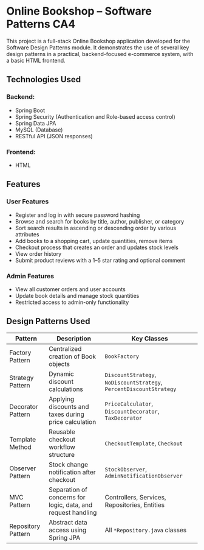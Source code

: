 # Online Bookshop – Software Patterns CA4

This project is a full-stack Online Bookshop application developed for the Software Design Patterns module. It demonstrates the use of several key design patterns in a practical, backend-focused e-commerce system, with a basic HTML frontend.

## Technologies Used

### Backend:
- Spring Boot
- Spring Security (Authentication and Role-based access control)
- Spring Data JPA
- MySQL (Database)
- RESTful API (JSON responses)

### Frontend:
- HTML

## Features

### User Features
- Register and log in with secure password hashing
- Browse and search for books by title, author, publisher, or category
- Sort search results in ascending or descending order by various attributes
- Add books to a shopping cart, update quantities, remove items
- Checkout process that creates an order and updates stock levels
- View order history
- Submit product reviews with a 1–5 star rating and optional comment

### Admin Features
- View all customer orders and user accounts
- Update book details and manage stock quantities
- Restricted access to admin-only functionality

## Design Patterns Used

| Pattern              | Description                                                 | Key Classes |
|----------------------|-------------------------------------------------------------|-------------|
| Factory Pattern       | Centralized creation of Book objects                        | `BookFactory` |
| Strategy Pattern      | Dynamic discount calculations                               | `DiscountStrategy`, `NoDiscountStrategy`, `PercentDiscountStrategy` |
| Decorator Pattern     | Applying discounts and taxes during price calculation       | `PriceCalculator`, `DiscountDecorator`, `TaxDecorator` |
| Template Method       | Reusable checkout workflow structure                        | `CheckoutTemplate`, `Checkout` |
| Observer Pattern      | Stock change notification after checkout                    | `StockObserver`, `AdminNotificationObserver` |
| MVC Pattern           | Separation of concerns for logic, data, and request handling| Controllers, Services, Repositories, Entities |
| Repository Pattern    | Abstract data access using Spring JPA                       | All `*Repository.java` classes |



